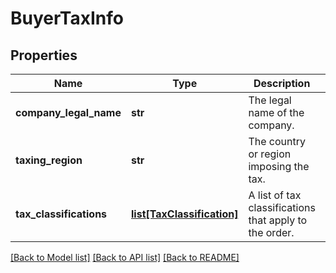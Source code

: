 # BuyerTaxInfo

## Properties
Name | Type | Description | Notes
------------ | ------------- | ------------- | -------------
**company_legal_name** | **str** | The legal name of the company. | [optional] 
**taxing_region** | **str** | The country or region imposing the tax. | [optional] 
**tax_classifications** | [**list[TaxClassification]**](TaxClassification.md) | A list of tax classifications that apply to the order. | [optional] 

[[Back to Model list]](../README.md#documentation-for-models) [[Back to API list]](../README.md#documentation-for-api-endpoints) [[Back to README]](../README.md)


